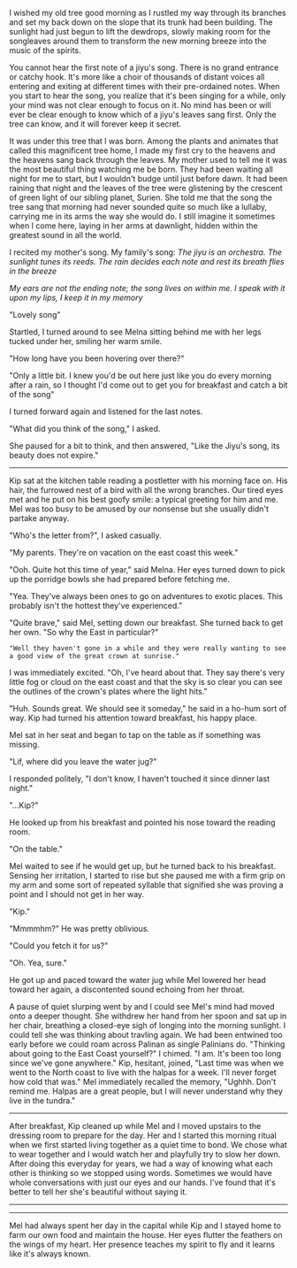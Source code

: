 I wished my old tree good morning as I rustled my way through its branches and set my back down on the slope that its trunk had been building. The sunlight had just begun to lift the dewdrops, slowly making room for the songleaves around them to transform the new morning breeze into the music of the spirits.

You cannot hear the first note of a jiyu's song. There is no grand entrance or catchy hook. It's more like a choir of thousands of distant voices all entering and exiting at different times with their pre-ordained notes. When you start to hear the song, you realize that it's been singing for a while, only your mind was not clear enough to focus on it. No mind has been or will ever be clear enough to know which of a jiyu's leaves sang first. Only the tree can know, and it will forever keep it secret.

It was under this tree that I was born. Among the plants and animates that called this magnificent tree home, I made my first cry to the heavens and the heavens sang back through the leaves. My mother used to tell me it was the most beautiful thing watching me be born. They had been waiting all night for me to start, but I wouldn't budge until just before dawn. It had been raining that night and the leaves of the tree were glistening by the crescent of green light of our sibling planet, Surien. She told me that the song the tree sang that morning had never sounded quite so much like a lullaby, carrying me in its arms the way she would do. I still imagine it sometimes when I come here, laying in her arms at dawnlight, hidden within the greatest sound in all the world.

I recited my mother's song. My family's song:
  *The jiyu is an orchestra.*
  *The sunlight tunes its reeds.*
  *The rain decides each note and rest*
  *its breath flies in the breeze*

  *My ears are not the ending note;*
  *the song lives on within me.*
  *I speak with it upon my lips,*
  *I keep it in my memory*

"Lovely song"

Startled, I turned around to see Melna sitting behind me with her legs tucked under her, smiling her warm smile.

"How long have you been hovering over there?"

"Only a little bit. I knew you'd be out here just like you do every morning after a rain, so I thought I'd come out to get you for breakfast and catch a bit of the song"

I turned forward again and listened for the last notes.

"What did you think of the song," I asked.

She paused for a bit to think, and then answered, "Like the Jiyu's song, its beauty does not expire."



*************


Kip sat at the kitchen table reading a postletter with his morning face on. His hair, the furrowed nest of a bird with all the wrong branches. Our tired eyes met and he put on his best goofy smile: a typical greeting for him and me. Mel was too busy to be amused by our nonsense but she usually didn't partake anyway.

   "Who's the letter from?", I asked casually.

   "My parents. They're on vacation on the east coast this week."

   "Ooh. Quite hot this time of year," said Melna. Her eyes turned down to pick up the porridge bowls she had prepared before fetching me.

   "Yea. They've always been ones to go on adventures to exotic places. This probably isn't the hottest they've experienced."

   "Quite brave," said Mel, setting down our breakfast. She turned back to get her own. "So why the East in particular?" 

    "Well they haven't gone in a while and they were really wanting to see a good view of the great crown at sunrise."
   I was immediately excited. "Oh, I've heard about that. They say there's very little fog or cloud on the east coast and that the sky is so clear you can see the outlines of the crown's plates where the light hits."

   "Huh. Sounds great. We should see it someday," he said in a ho-hum sort of way. Kip had turned his attention toward breakfast, his happy place.

   Mel sat in her seat and began to tap on the table as if something was missing. 

   "Lif, where did you leave the water jug?"

   I responded politely, "I don't know, I haven't touched it since dinner last night."

   "...Kip?"

   He looked up from his breakfast and pointed his nose toward the reading room.

   "On the table."

   Mel waited to see if he would get up, but he turned back to his breakfast. Sensing her irritation, I started to rise but she paused me with a firm grip on my arm and some sort of repeated syllable that signified she was proving a point and I should not get in her way.

   "Kip."

   "Mmmmhm?" He was pretty oblivious.

   "Could you fetch it for us?"

   "Oh. Yea, sure."

   He got up and paced toward the water jug while Mel lowered her head toward her again, a discontented sound echoing from her throat.
   
   A pause of quiet slurping went by and I could see Mel's mind had moved onto a deeper thought. She withdrew her hand from her spoon and sat up in her chair, breathing a closed-eye sigh of longing into the morning sunlight. I could tell she was thinking about travling again. We had been entwined too early before we could roam across Palinan as single Palinians do.
   "Thinking about going to the East Coast yourself?" I chimed.
   "I am. It's been too long since we've gone anywhere."
   Kip, hesitant, joined, "Last time was when we went to the North coast to live with the halpas for a week. I'll never forget how cold that was."
   Mel immediately recalled the memory, "Ughhh. Don't remind me. Halpas are a great people, but I will never understand why they live in the tundra."
   
   
   ********

   After breakfast, Kip cleaned up while Mel and I moved upstairs to the dressing room to prepare for the day. Her and I started this morning ritual when we first started living together as a quiet time to bond. We chose what to wear together and I would watch her and playfully try to slow her down. After doing this everyday for years, we had a way of knowing what each other is thinking so we stopped using words. Sometimes we would have whole conversations with just our eyes and our hands. I've found that it's better to tell her she's beautiful without saying it.



   
   ********
   

   
   *********
      
Mel had always spent her day in the capital while Kip and I stayed home to farm our own food and maintain the house. 
Her eyes flutter the feathers on the wings of my heart. Her presence teaches my spirit to fly and it learns like it's always known. 

   
  
